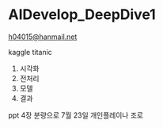 # AIDevelop_DeepDive1

h04015@hanmail.net

kaggle titanic

1. 시각화
2. 전처리
3. 모델
4. 결과

ppt 4장 분량으로 7월 23일
개인플레이나 조로
